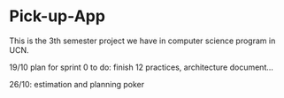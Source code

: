 # Pick-up-App
This is the 3th semester project we have in computer science program in UCN.


19/10
plan for sprint 0
to do: finish 12 practices, architecture document...

26/10: estimation and planning poker

